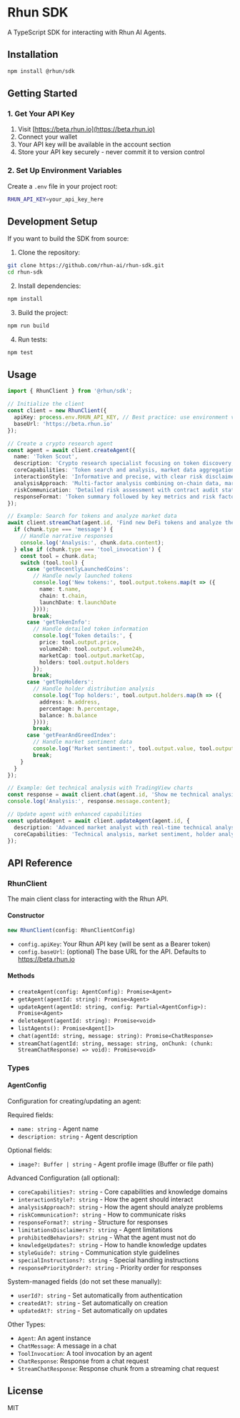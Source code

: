 # Rhun SDK

A TypeScript SDK for interacting with Rhun AI Agents.

## Installation

```bash
npm install @rhun/sdk
```

## Getting Started

### 1. Get Your API Key

1. Visit [https://beta.rhun.io](https://beta.rhun.io)
2. Connect your wallet
3. Your API key will be available in the account section
4. Store your API key securely - never commit it to version control

### 2. Set Up Environment Variables

Create a `.env` file in your project root:

```bash
RHUN_API_KEY=your_api_key_here
```

## Development Setup

If you want to build the SDK from source:

1. Clone the repository:
```bash
git clone https://github.com/rhun-ai/rhun-sdk.git
cd rhun-sdk
```

2. Install dependencies:
```bash
npm install
```

3. Build the project:
```bash
npm run build
```

4. Run tests:
```bash
npm test
```

## Usage

```typescript
import { RhunClient } from '@rhun/sdk';

// Initialize the client
const client = new RhunClient({
  apiKey: process.env.RHUN_API_KEY, // Best practice: use environment variables
  baseUrl: 'https://beta.rhun.io'
});

// Create a crypto research agent
const agent = await client.createAgent({
  name: 'Token Scout',
  description: 'Crypto research specialist focusing on token discovery, market analysis, and due diligence. Equipped with comprehensive token database access and real-time market data.',
  coreCapabilities: 'Token search and analysis, market data aggregation, contract verification, liquidity analysis',
  interactionStyle: 'Informative and precise, with clear risk disclaimers',
  analysisApproach: 'Multi-factor analysis combining on-chain data, market metrics, and social signals',
  riskCommunication: 'Detailed risk assessment with contract audit status and liquidity metrics',
  responseFormat: 'Token summary followed by key metrics and risk factors'
});

// Example: Search for tokens and analyze market data
await client.streamChat(agent.id, 'Find new DeFi tokens and analyze their metrics', (chunk) => {
  if (chunk.type === 'message') {
    // Handle narrative responses
    console.log('Analysis:', chunk.data.content);
  } else if (chunk.type === 'tool_invocation') {
    const tool = chunk.data;
    switch (tool.tool) {
      case 'getRecentlyLaunchedCoins':
        // Handle newly launched tokens
        console.log('New tokens:', tool.output.tokens.map(t => ({
          name: t.name,
          chain: t.chain,
          launchDate: t.launchDate
        })));
        break;
      case 'getTokenInfo':
        // Handle detailed token information
        console.log('Token details:', {
          price: tool.output.price,
          volume24h: tool.output.volume24h,
          marketCap: tool.output.marketCap,
          holders: tool.output.holders
        });
        break;
      case 'getTopHolders':
        // Handle holder distribution analysis
        console.log('Top holders:', tool.output.holders.map(h => ({
          address: h.address,
          percentage: h.percentage,
          balance: h.balance
        })));
        break;
      case 'getFearAndGreedIndex':
        // Handle market sentiment data
        console.log('Market sentiment:', tool.output.value, tool.output.classification);
        break;
    }
  }
});

// Example: Get technical analysis with TradingView charts
const response = await client.chat(agent.id, 'Show me technical analysis for SOL');
console.log('Analysis:', response.message.content);

// Update agent with enhanced capabilities
const updatedAgent = await client.updateAgent(agent.id, {
  description: 'Advanced market analyst with real-time technical analysis and sentiment tracking',
  coreCapabilities: 'Technical analysis, market sentiment, holder analysis, trend prediction'
});
```

## API Reference

### RhunClient

The main client class for interacting with the Rhun API.

#### Constructor

```typescript
new RhunClient(config: RhunClientConfig)
```

- `config.apiKey`: Your Rhun API key (will be sent as a Bearer token)
- `config.baseUrl`: (optional) The base URL for the API. Defaults to https://beta.rhun.io

#### Methods

- `createAgent(config: AgentConfig): Promise<Agent>`
- `getAgent(agentId: string): Promise<Agent>`
- `updateAgent(agentId: string, config: Partial<AgentConfig>): Promise<Agent>`
- `deleteAgent(agentId: string): Promise<void>`
- `listAgents(): Promise<Agent[]>`
- `chat(agentId: string, message: string): Promise<ChatResponse>`
- `streamChat(agentId: string, message: string, onChunk: (chunk: StreamChatResponse) => void): Promise<void>`

### Types

#### AgentConfig
Configuration for creating/updating an agent:

Required fields:
- `name: string` - Agent name
- `description: string` - Agent description

Optional fields:
- `image?: Buffer | string` - Agent profile image (Buffer or file path)

Advanced Configuration (all optional):
- `coreCapabilities?: string` - Core capabilities and knowledge domains
- `interactionStyle?: string` - How the agent should interact
- `analysisApproach?: string` - How the agent should analyze problems
- `riskCommunication?: string` - How to communicate risks
- `responseFormat?: string` - Structure for responses
- `limitationsDisclaimers?: string` - Agent limitations
- `prohibitedBehaviors?: string` - What the agent must not do
- `knowledgeUpdates?: string` - How to handle knowledge updates
- `styleGuide?: string` - Communication style guidelines
- `specialInstructions?: string` - Special handling instructions
- `responsePriorityOrder?: string` - Priority order for responses

System-managed fields (do not set these manually):
- `userId?: string` - Set automatically from authentication
- `createdAt?: string` - Set automatically on creation
- `updatedAt?: string` - Set automatically on updates

Other Types:
- `Agent`: An agent instance
- `ChatMessage`: A message in a chat
- `ToolInvocation`: A tool invocation by an agent
- `ChatResponse`: Response from a chat request
- `StreamChatResponse`: Response chunk from a streaming chat request


## License

MIT 
